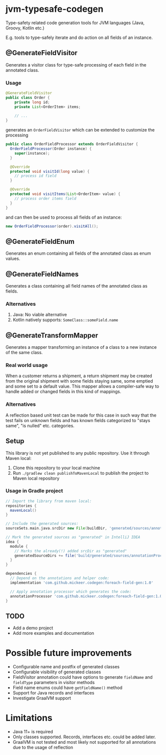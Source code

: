 # jvm-typesafe-codegen

Type-safety related code generation tools for JVM languages (Java, Groovy, Kotlin etc.)

E.g. tools to type-safely iterate and do action on all fields of an instance.

## @GenerateFieldVisitor

Generates a visitor class for type-safe processing of each field in the annotated class. 

### Usage

```java
@GenerateFieldVisitor
public class Order {
    private long id;
    private List<OrderItem> items;
    
    // ...
}
```

generates an `OrderFieldVisitor` which can be extended to customize the processing

```java
public class OrderFieldProcessor extends OrderFieldVisitor {
  OrderFieldProcessor(Order instance) {
    super(instance);
  }

  @Override
  protected void visitId(long value) {
    // process id field
  }

  @Override
  protected void visitItems(List<OrderItem> value) {
    // process order items field
  }
}
```

and can then be used to process all fields of an instance:

```java
new OrderFieldProcessor(order).visitAll();
```

## @GenerateFieldEnum

Generates an enum containing all fields of the annotated class as enum values.

## @GenerateFieldNames

Generates a class containing all field names of the annotated class as fields.

### Alternatives

1) Java: No viable alternative
2) Kotlin natively supports: `SomeClass::someField.name`

## @GenerateTransformMapper

Generates a mapper transforming an instance of a class to a new instance of the same class.

### Real world usage

When a customer returns a shipment, a return shipment may be created from the original shipment 
with some fields staying same, some emptied and some set to a default value. This mapper
allows a compiler-safe way to handle added or changed fields in this kind of mappings.

### Alternatives

A reflection based unit test can be made for this case in such way that the test fails on unknown fields
and has known fields categorized to "stays same", "is nulled" etc. categories.

Setup
-----

This library is not yet published to any public repository. Use it through Maven local:

1. Clone this repository to your local machine
2. Run `./gradlew clean publishToMavenLocal` to publish the project to Maven local repository

### Usage in Gradle project 

```groovy
// Import the library from maven local:
repositories {
  mavenLocal()
}

// Include the generated sources:
sourceSets.main.java.srcDir new File(buildDir, 'generated/sources/annotationProcessor')

// Mark the generated sources as "generated" in IntelliJ IDEA
idea {
  module {
    // Marks the already(!) added srcDir as "generated"
    generatedSourceDirs += file('build/generated/sources/annotationProcessor')
  }
}

dependencies {
  // Depend on the annotations and helper code:
  implementation 'com.github.mickeer.codegen:foreach-field-gen:1.0'

  // Apply annotation processor which generates the code:
  annotationProcessor 'com.github.mickeer.codegen:foreach-field-gen:1.0'
}
```

TODO
----

* Add a demo project
* Add more examples and documentation

Possible future improvements
============================

  * Configurable name and postfix of generated classes
  * Configurable visibility of generated classes
  * FieldVisitor annotation could have options to generate `fieldName` and `fieldType` parameters in visitor methods
  * Field name enums could have `getFieldName()` method
  * Support for Java records and interfaces
  * Investigate GraalVM support
  
Limitations
===========

  * Java 11+ is required
  * Only classes supported. Records, interfaces etc. could be added later.
  * GraalVM is not tested and most likely not supported for all annotations due to the usage of reflection
  